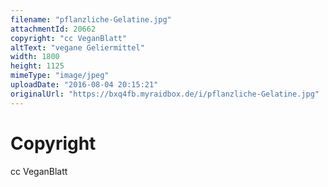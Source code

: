 ```yaml
---
filename: "pflanzliche-Gelatine.jpg"
attachmentId: 20662
copyright: "cc VeganBlatt"
altText: "vegane Geliermittel"
width: 1800
height: 1125
mimeType: "image/jpeg"
uploadDate: "2016-08-04 20:15:21"
originalUrl: "https://bxq4fb.myraidbox.de/i/pflanzliche-Gelatine.jpg"
---
```


# Copyright

cc VeganBlatt
